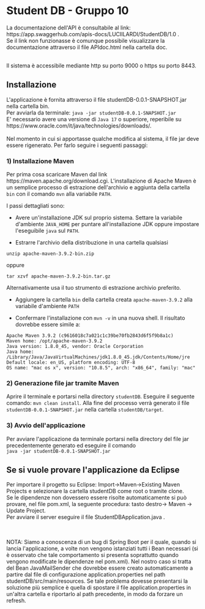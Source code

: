 <h1> Student DB - Gruppo 10 </h1>
La documentazione dell'API è consultabile al link: https://app.swaggerhub.com/apis-docs/LUCIILARDI/StudentDB/1.0 . <br/>
Se il link non funzionasse è comunque possibile visualizzare la documentazione attraverso il file APIdoc.html nella cartella doc. <br/> <br/>

Il sistema è accessibile mediante http su porto 9000 o https su porto 8443.

<h2> Installazione </h2>
L'applicazione è fornita attraverso il file studentDB-0.0.1-SNAPSHOT.jar nella cartella bin. 
<br/> Per avviarla da terminale: <code>java -jar studentDB-0.0.1-SNAPSHOT.jar</code> <br/>
E' necessario avere una versione di <code>Java 17</code> o superiore, reperibile su https://www.oracle.com/it/java/technologies/downloads/. 
<br/> <br/>
Nel momento in cui si apportasse qualche modifica al sistema, il file jar deve essere rigenerato. Per farlo seguire i seguenti passaggi: <br/> 

<h3> 1) Installazione Maven </h3>
<p> Per prima cosa scaricare Maven dal link https://maven.apache.org/download.cgi. L'installazione di Apache Maven è un semplice processo di estrazione dell'archivio e aggiunta della cartella <code>bin</code> con il comando <code>mvn</code> alla variabile <code>PATH</code>.</p>
<p>I passi dettagliati sono:</p>
<ul>

<li>
<p>Avere un'installazione JDK sul proprio sistema. Settare la variabile d'ambiente <code>JAVA_HOME</code> per puntare all'installazione JDK oppure impostare l'eseguibile <code>java</code> sul <code>PATH</code>.</p></li>
<li>
<p>Estrarre l'archivio della distribuzione in una cartella qualsiasi</p></li>
</ul>

<div class="verbatim">
<pre><code class="language-cmd">unzip apache-maven-3.9.2-bin.zip
</code></pre></div>
<p>oppure</p>

<div class="verbatim">
<pre><code class="language-sh">tar xzvf apache-maven-3.9.2-bin.tar.gz
</code></pre></div>
<p>Alternativamente usa il tuo strumento di estrazione archivio preferito.</p>
<ul>

<li>
<p>Aggiungere la cartella <code>bin</code> della cartella creata <code>apache-maven-3.9.2</code> alla variabile d'ambiente <code>PATH</code></p></li>
<li>
<p>Confermare l'installazione con <code>mvn -v</code> in una nuova shell. Il risultato dovrebbe essere simile a:</p></li>
</ul>

<div class="verbatim">
<pre><code>Apache Maven 3.9.2 (c9616018c7a021c1c39be70fb2843d6f5f9b8a1c)
Maven home: /opt/apache-maven-3.9.2
Java version: 1.8.0_45, vendor: Oracle Corporation
Java home: /Library/Java/JavaVirtualMachines/jdk1.8.0_45.jdk/Contents/Home/jre
Default locale: en_US, platform encoding: UTF-8
OS name: &quot;mac os x&quot;, version: &quot;10.8.5&quot;, arch: &quot;x86_64&quot;, family: &quot;mac&quot;
</code></pre></div></section>

<h3> 2) Generazione file jar tramite Maven </h3>
Aprire il terminale e portarsi nella directory <code>studentDB</code>. Eseguire il seguente comando: 
<code>mvn clean install</code>. Alla fine del processo verrà generato il file <code>studentDB-0.0.1-SNAPSHOT.jar</code> nella cartella <code>studentDB/target</code>.

<h3> 3) Avvio dell'applicazione </h3>
Per avviare l'applicazione da terminale portarsi nella directory del file jar precedentemente generato ed eseguire il comando <br/> <code>java -jar studentDB-0.0.1-SNAPSHOT.jar</code> <br/>

<h2> Se si vuole provare l'applicazione da Eclipse </h2>
Per importare il progetto su Eclipse: Import->Maven->Existing Maven Projects e selezionare la cartella studentDB come root o tramite clone. <br/>
Se le dipendenze non dovessero essere risolte automaticamente si può provare, nel file pom.xml, la seguente procedura: tasto destro-> Maven -> Update Project. <br/>
Per avviare il server eseguire il file StudentDBApplication.java . <br/>

<br/> <br/> 
NOTA: Siamo a conoscenza di un bug di Spring Boot per il quale, quando si lancia l'applicazione, a volte non vengono istanziati tutti i Bean necessari (si è osservato che tale comportamento si presenta soprattutto quando vengono modificate le dipendenze nel pom.xml). Nel nostro caso si tratta del Bean JavaMailSender che dovrebbe essere creato automaticamente a partire dal file di configurazione application.properties nel path studentDB/src/main/resources. Se tale problema dovesse presentarsi la soluzione più semplice è quella di spostare il file application.properties in un'altra cartella e riportarlo al path precedente, in modo da forzare un refresh.

